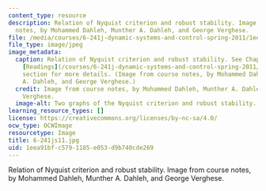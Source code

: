 ```yaml
---
content_type: resource
description: Relation of Nyquist criterion and robust stability. Image from course
  notes, by Mohammed Dahleh, Munther A. Dahleh, and George Verghese.
file: /media/courses/6-241j-dynamic-systems-and-control-spring-2011/1eea91bfc5791185e053d9b740cde269_6-241js11.jpg
file_type: image/jpeg
image_metadata:
  caption: Relation of Nyquist criterion and robust stability. See Chapter 20 in the
    [Readings](/courses/6-241j-dynamic-systems-and-control-spring-2011/pages/readings)
    section for more details. (Image from course notes, by Mohammed Dahleh, Munther
    A. Dahleh, and George Verghese.)
  credit: Image from course notes, by Mohammed Dahleh, Munther A. Dahleh, and George
    Verghese.
  image-alt: Two graphs of the Nyquist criterion and robust stability.
learning_resource_types: []
license: https://creativecommons.org/licenses/by-nc-sa/4.0/
ocw_type: OCWImage
resourcetype: Image
title: 6-241js11.jpg
uid: 1eea91bf-c579-1185-e053-d9b740cde269
---
```

Relation of Nyquist criterion and robust stability. Image from course notes, by Mohammed Dahleh, Munther A. Dahleh, and George Verghese.